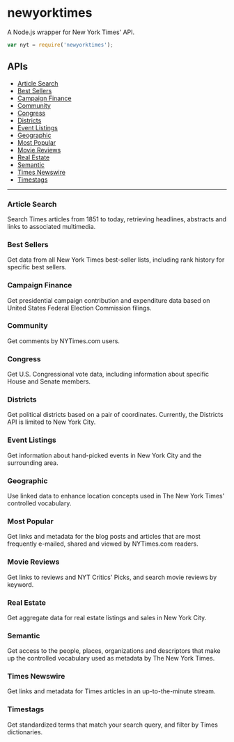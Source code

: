 # newyorktimes

A Node.js wrapper for New York Times' API.

```js
var nyt = require('newyorktimes');
```

## APIs

* [Article Search](#Article-Search)
* [Best Sellers](#Best-Sellers)
* [Campaign Finance](#Campaign-Finance)
* [Community](#Community)
* [Congress](#Congress)
* [Districts](#Districts)
* [Event Listings](#Event-Listings)
* [Geographic](#Geographic)
* [Most Popular](#Most-Popular)
* [Movie Reviews](#Movie-Reviews)
* [Real Estate](#Real-Estate)
* [Semantic](#Semantic)
* [Times Newswire](#Times-Newswire)
* [Timestags](#Timestags)

---

### <a name="Article-Search"></a>Article Search
Search Times articles from 1851 to today, retrieving headlines, abstracts and links to associated multimedia.

### <a name="Best-Sellers"></a>Best Sellers
Get data from all New York Times best-seller lists, including rank history for specific best sellers.

### <a name="Campaign-Finance"></a>Campaign Finance
Get presidential campaign contribution and expenditure data based on United States Federal Election Commission filings.

### <a name="Community"></a>Community
Get comments by NYTimes.com users.

### <a name="Congress"></a>Congress
Get U.S. Congressional vote data, including information about specific House and Senate members.

### <a name="Districts"></a>Districts
Get political districts based on a pair of coordinates. Currently, the Districts API is limited to New York City.

### <a name="Event-Listings"></a>Event Listings
Get information about hand-picked events in New York City and the surrounding area.

### <a name="Geographic"></a>Geographic
Use linked data to enhance location concepts used in The New York Times' controlled vocabulary.

### <a name="Most-Popular"></a>Most Popular
Get links and metadata for the blog posts and articles that are most frequently e-mailed, shared and viewed by NYTimes.com readers.

### <a name="Movie-Reviews"></a>Movie Reviews
Get links to reviews and NYT Critics' Picks, and search movie reviews by keyword.

### <a name="Real-Estate"></a>Real Estate
Get aggregate data for real estate listings and sales in New York City.

### <a name="Semantic"></a>Semantic
Get access to the people, places, organizations and descriptors that make up the controlled vocabulary used as metadata by The New York Times.

### <a name="Times-Newswire"></a>Times Newswire
Get links and metadata for Times articles in an up-to-the-minute stream.

### <a name="Timestags"></a>Timestags
Get standardized terms that match your search query, and filter by Times dictionaries.